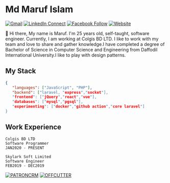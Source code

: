 # Md Maruf Islam

[![Gmail](https://img.shields.io/badge/%20-Send%20Mail-black?color=14171A&labelColor=ef5350&logo=gmail&logoColor=ffffff)](mailto:maruf4426@diu.edu.bd)
[![LinkedIn Connect](https://img.shields.io/badge/%20-Connect-black?color=14171A&labelColor=0077b5&logo=linkedin&logoColor=ffffff)](https://www.linkedin.com/in/islammaruf/)
[![Facebook Follow](https://img.shields.io/badge/%20-Connect-black?color=14171A&labelColor=4267b2&logo=facebook&logoColor=ffffff)](https://www.facebook.com/islammaruf7424/)
[![Website](https://img.shields.io/badge/%20-Website-black?color=14171A&labelColor=45B39D&logo=drone&logoColor=ffffff)](https://www.facebook.com/islammaruf7424/)

:wave: Hi there, My name is Maruf. I'm 25 years old, self-taught, software engineer. Currently, I am working at Colgis BD LTD. I like to work with my team and love to share and gather knowledge.I have completed a degree of Bachelor of Science in Computer Science and Engineering from Daffodil International University.I like to play with design patterns.
## My Stack

```json
{
   "languages": ["JavaScript", "PHP"],
   "backend": ["laravel, "express","socket"],
   "frontend": ["jQuery","react","vue"],
   "databases": ["mysql","pgsql"],
   "experimenting": ["docker","github action","core laravel"]
}
```
## Work Experience
```
Colgis BD LTD 
Software Programmer 
JAN2020 - PRESENT 

```
```
Skylark Soft Limited 
Software Engineer 
FEB2019 - DEC2019 
```
[![PATRONCRM](https://img.shields.io/badge/%20-Patron%20CRM-black?color=14171A&labelColor=5f4b8b&logo=drone&logoColor=ffffff)](https://codecanyon.net/item/patron-crm-laravel-customer-relationship-management/25171673)
[![OFFCUTTER](https://img.shields.io/badge/%20-OffCutter-black?color=14171A&labelColor=407DFF&logo=drone&logoColor=ffffff)](http://offcutter.com/)
